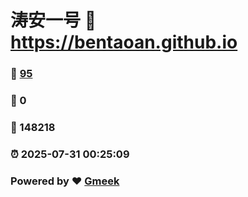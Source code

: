 # 涛安一号 :link: https://bentaoan.github.io 
### :page_facing_up: [95](https://bentaoan.github.io/tag.html) 
### :speech_balloon: 0 
### :hibiscus: 148218 
### :alarm_clock: 2025-07-31 00:25:09 
### Powered by :heart: [Gmeek](https://github.com/Meekdai/Gmeek)
